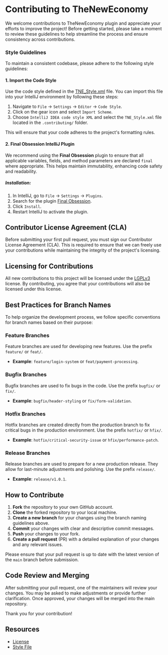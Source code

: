 # Contributing to TheNewEconomy

We welcome contributions to TheNewEconomy plugin and appreciate your efforts to improve the project! Before getting started, please take a moment to review these guidelines to help streamline the process and ensure consistency across contributions.

### Style Guidelines

To maintain a consistent codebase, please adhere to the following style guidelines:

#### 1. Import the Code Style
Use the code style defined in the [TNE_Style.xml](TNE_Style.xml) file. You can import this file into your IntelliJ environment by following these steps:

1. Navigate to `File` -> `Settings` -> `Editor` -> `Code Style`.
2. Click on the gear icon and select `Import Scheme`.
3. Choose `IntelliJ IDEA code style XML` and select the `TNE_Style.xml` file located in the `.contributing/` folder.

This will ensure that your code adheres to the project's formatting rules.

#### 2. Final Obsession IntelliJ Plugin

We recommend using the **Final Obsession** plugin to ensure that all applicable variables, fields, and method parameters are declared `final` where appropriate. This helps maintain immutability, enhancing code safety and readability.

##### Installation:

1. In IntelliJ, go to `File` -> `Settings` -> `Plugins`.
2. Search for the plugin [Final Obsession](https://plugins.jetbrains.com/plugin/21687-final-obsession).
3. Click `Install`.
4. Restart IntelliJ to activate the plugin.

## Contributor License Agreement (CLA)

Before submitting your first pull request, you must sign our Contributor License Agreement (CLA). This is required to ensure that we can freely use your contributions while maintaining the integrity of the project's licensing.

## Licensing for Contributions

All new contributions to this project will be licensed under the [LGPLv3](https://www.gnu.org/licenses/lgpl-3.0.html) license. By contributing, you agree that your contributions will also be licensed under this license.

## Best Practices for Branch Names

To help organize the development process, we follow specific conventions for branch names based on their purpose:

### Feature Branches
Feature branches are used for developing new features. Use the prefix `feature/` or `feat/`.

- **Example**: `feature/login-system` or `feat/payment-processing`.

### Bugfix Branches
Bugfix branches are used to fix bugs in the code. Use the prefix `bugfix/` or `fix/`.

- **Example**: `bugfix/header-styling` or `fix/form-validation`.

### Hotfix Branches
Hotfix branches are created directly from the production branch to fix critical bugs in the production environment. Use the prefix `hotfix/` or `hfix/`.

- **Example**: `hotfix/critical-security-issue` or `hfix/performance-patch`.

### Release Branches
Release branches are used to prepare for a new production release. They allow for last-minute adjustments and polishing. Use the prefix `release/`.

- **Example**: `release/v1.0.1`.

## How to Contribute

1. **Fork** the repository to your own GitHub account.
2. **Clone** the forked repository to your local machine.
3. **Create a new branch** for your changes using the branch naming guidelines above.
4. **Commit** your changes with clear and descriptive commit messages.
5. **Push** your changes to your fork.
6. **Create a pull request** (PR) with a detailed explanation of your changes and any relevant issues.

Please ensure that your pull request is up to date with the latest version of the `main` branch before submission.

## Code Review and Merging

After submitting your pull request, one of the maintainers will review your changes. You may be asked to make adjustments or provide further clarification. Once approved, your changes will be merged into the main repository.

Thank you for your contribution!

## Resources
- [License](https://www.gnu.org/licenses/lgpl-3.0.html)
- [Style File](TNE_Style.xml)